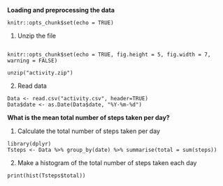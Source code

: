 **Loading and preprocessing the data**

```{r setup, include=FALSE}
knitr::opts_chunk$set(echo = TRUE)
```

1.  Unzip the file

```{r}

knitr::opts_chunk$set(echo = TRUE, fig.height = 5, fig.width = 7, warning = FALSE)

unzip("activity.zip")
```

2.  Read data

```{r}
Data <- read.csv("activity.csv", header=TRUE)
Data$date <- as.Date(Data$date, "%Y-%m-%d")

```

**What is the mean total number of steps taken per day?**

1.  Calculate the total number of steps taken per day

```{r}
library(dplyr)
Tsteps <- Data %>% group_by(date) %>% summarise(total = sum(steps))
```

2.  Make a histogram of the total number of steps taken each day

```{r scatterplot, fig.height=4}
print(hist(Tsteps$total))

```
